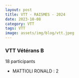 ```yaml
---
layout: post
title: VTT - RAISMES - 2024
date: 2023-10-08
category: VTT
tags: VTT
image: assets/img/blog/vtt.jpeg
---
```


### VTT Vétérans B
18 participants
- MATTIOLI RONALD : 2
